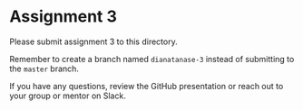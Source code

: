 # Assignment 3

Please submit assignment 3 to this directory.

Remember to create a branch named `dianatanase-3` 
instead of submitting to the `master` branch.

If you have any questions, review the GitHub presentation or reach
out to your group or mentor on Slack.
